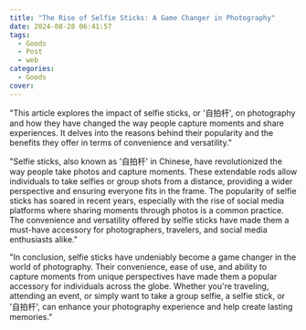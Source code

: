 ```yaml
---
title: "The Rise of Selfie Sticks: A Game Changer in Photography"
date: 2024-08-28 06:41:57
tags:
  - Goods
  - Post
  - web
categories:
  - Goods
cover: 
---
```


"This article explores the impact of selfie sticks, or '自拍杆', on photography and how they have changed the way people capture moments and share experiences. It delves into the reasons behind their popularity and the benefits they offer in terms of convenience and versatility."

"Selfie sticks, also known as '自拍杆' in Chinese, have revolutionized the way people take photos and capture moments. These extendable rods allow individuals to take selfies or group shots from a distance, providing a wider perspective and ensuring everyone fits in the frame. The popularity of selfie sticks has soared in recent years, especially with the rise of social media platforms where sharing moments through photos is a common practice. The convenience and versatility offered by selfie sticks have made them a must-have accessory for photographers, travelers, and social media enthusiasts alike."

"In conclusion, selfie sticks have undeniably become a game changer in the world of photography. Their convenience, ease of use, and ability to capture moments from unique perspectives have made them a popular accessory for individuals across the globe. Whether you're traveling, attending an event, or simply want to take a group selfie, a selfie stick, or '自拍杆', can enhance your photography experience and help create lasting memories."

